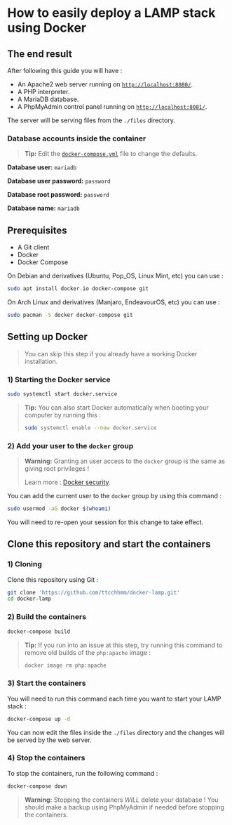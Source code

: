 # How to easily deploy a LAMP stack using Docker
## The end result
After following this guide you will have :
- An Apache2 web server running on [`http://localhost:8080/`](http://localhost:8080/).
- A PHP interpreter.
- A MariaDB database.
- A PhpMyAdmin control panel running on [`http://localhost:8081/`](http://localhost:8081/).

The server will be serving files from the `./files` directory.

### Database accounts inside the container
> **Tip:** Edit the [`docker-compose.yml`](docker-compose.yml) file to change the defaults.

**Database user:** `mariadb`

**Database user password:** `password`

**Database root password:** `password`

**Database name:** `mariadb`

## Prerequisites
- A Git client
- Docker
- Docker Compose

On Debian and derivatives (Ubuntu, Pop_OS, Linux Mint, etc) you can use :
```bash
sudo apt install docker.io docker-compose git
```

On Arch Linux and derivatives (Manjaro, EndeavourOS, etc) you can use :
```bash
sudo pacman -S docker docker-compose git
```

## Setting up Docker
> You can skip this step if you already have a working Docker installation.

### 1) Starting the Docker service
```bash
sudo systemctl start docker.service
```

> **Tip:** You can also start Docker automatically when booting your computer by running this :
> ```bash
> sudo systemctl enable --now docker.service
> ```

### 2) Add your user to the `docker` group
> **Warning:** Granting an user access to the `docker` group is the same as giving root privileges ! 
> 
> Learn more : [Docker security](https://docs.docker.com/engine/security/#docker-daemon-attack-surface).

You can add the current user to the `docker` group by using this command :
```bash
sudo usermod -aG docker $(whoami)
```

You will need to re-open your session for this change to take effect.

## Clone this repository and start the containers
### 1) Cloning
Clone this repository using Git :
```bash
git clone 'https://github.com/ttcchhmm/docker-lamp.git'
cd docker-lamp
```

### 2) Build the containers
```bash
docker-compose build
```

> **Tip:** If you run into an issue at this step, try running this command to remove old builds of the `php:apache` image :
> ```bash
> docker image rm php:apache
> ```

### 3) Start the containers
You will need to run this command each time you want to start your LAMP stack :
```bash
docker-compose up -d
```

You can now edit the files inside the `./files` directory and the changes will be served by the web server.

### 4) Stop the containers
To stop the containers, run the following command :
```bash
docker-compose down
```

> **Warning:** Stopping the containers *WILL* delete your database ! You should make a backup using PhpMyAdmin if needed before stopping the containers.